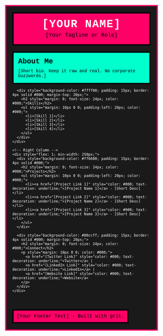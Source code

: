 <div style="font-family: 'Courier New', monospace; background-color: #1a1a1a; padding: 20px; color: #fff; max-width: 800px; margin: 0 auto; border: 4px solid #ff0066;">
  <!-- Header Section -->
  <div style="background-color: #ff0066; padding: 15px; text-align: center; border: 4px solid #000;">
    <h1 style="margin: 0; font-size: 36px; letter-spacing: 2px; text-transform: uppercase;">[Your Name]</h1>
    <p style="margin: 5px 0; font-size: 18px; color: #000;">[Your Tagline or Role]</p>
  </div>

  <!-- Main Content -->
  <div style="display: flex; flex-wrap: wrap; gap: 20px; margin-top: 20px;">
    <!-- Left Column -->
    <div style="flex: 1; min-width: 250px;">
      <div style="background-color: #00ffcc; padding: 15px; border: 4px solid #000;">
        <h2 style="margin: 0; font-size: 24px; color: #000;">About Me</h2>
        <p style="margin: 10px 0 0; color: #000;">[Short bio. Keep it raw and real. No corporate buzzwords.]</p>
      </div>

      <div style="background-color: #ffff00; padding: 15px; border: 4px solid #000; margin-top: 20px;">
        <h2 style="margin: 0; font-size: 24px; color: #000;">Skills</h2>
        <ul style="margin: 10px 0 0; padding-left: 20px; color: #000;">
          <li>[Skill 1]</li>
          <li>[Skill 2]</li>
          <li>[Skill 3]</li>
          <li>[Skill 4]</li>
        </ul>
      </div>
    </div>

    <!-- Right Column -->
    <div style="flex: 1; min-width: 250px;">
      <div style="background-color: #ff6600; padding: 15px; border: 4px solid #000;">
        <h2 style="margin: 0; font-size: 24px; color: #000;">Projects</h2>
        <ul style="margin: 10px 0 0; padding-left: 20px; color: #000;">
          <li><a href="[Project Link 1]" style="color: #000; text-decoration: underline;">[Project Name 1]</a> - [Short Desc]</li>
          <li><a href="[Project Link 2]" style="color: #000; text-decoration: underline;">[Project Name 2]</a> - [Short Desc]</li>
          <li><a href="[Project Link 3]" style="color: #000; text-decoration: underline;">[Project Name 3]</a> - [Short Desc]</li>
        </ul>
      </div>

      <div style="background-color: #00ccff; padding: 15px; border: 4px solid #000; margin-top: 20px;">
        <h2 style="margin: 0; font-size: 24px; color: #000;">Connect</h2>
        <p style="margin: 10px 0 0; color: #000;">
          <a href="[Twitter Link]" style="color: #000; text-decoration: underline;">Twitter</a> | 
          <a href="[LinkedIn Link]" style="color: #000; text-decoration: underline;">LinkedIn</a> | 
          <a href="[Website Link]" style="color: #000; text-decoration: underline;">Website</a>
        </p>
      </div>
    </div>
  </div>

  <!-- Footer -->
  <div style="background-color: #ff0066; padding: 10px; text-align: center; border: 4px solid #000; margin-top: 20px;">
    <p style="margin: 0; font-size: 16px; color: #000;">[Your Footer Text] - Built with grit.</p>
  </div>
</div>
